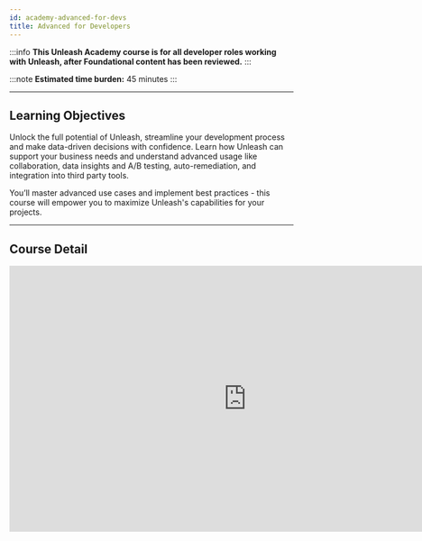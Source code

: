 ```yaml
---
id: academy-advanced-for-devs
title: Advanced for Developers
---
```

:::info
**This Unleash Academy course is for all developer roles working with Unleash, after Foundational content has been reviewed.**
:::

:::note
**Estimated time burden:** 45 minutes
:::

---
  
## Learning Objectives

Unlock the full potential of Unleash, streamline your development process and make data-driven decisions with confidence. Learn how Unleash can support your business needs and understand advanced usage like collaboration, data insights and A/B testing, auto-remediation, and integration into third party tools. 

You’ll master advanced use cases and implement best practices - this course will empower you to maximize Unleash's capabilities for your projects.


---
  
## Course Detail

<iframe width="840" height="472" src="https://www.youtube.com/embed/videoseries?si=ry507OKlfb1liKFD&amp;list=PLcVJ5JY19ncXmAbFqfamyAV698WINtQaJ" title="YouTube video player" frameborder="0" allow="accelerometer; autoplay; clipboard-write; encrypted-media; gyroscope; picture-in-picture; web-share" allowfullscreen playsinline></iframe>
